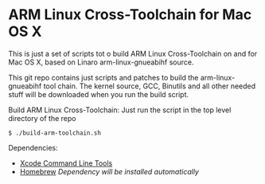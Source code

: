 ARM Linux Cross-Toolchain for Mac OS X
======================================

This is just a set of scripts tot o build ARM Linux Cross-Toolchain on and for Mac OS X, based on Linaro arm-linux-gnueabihf source.

This git repo contains just scripts and patches to build the arm-linux-gnueabihf tool chain. 
The kernel source, GCC, Binutils and all other needed stuff will be downloaded when you run the build script.

Build ARM Linux Cross-Toolchain:
Just run the script in the top level directory of the repo

`$ ./build-arm-toolchain.sh`


Dependencies:
- [Xcode Command Line Tools](https://developer.apple.com/xcode/)
- [Homebrew](https://github.com/Homebrew/homebrew)
*Dependency will be installed automatically*

